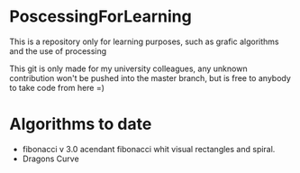 # PoscessingForLearning
This is a repository only for learning purposes, such as grafic algorithms and the use of processing

This git is only made for my university colleagues, any unknown contribution won't be pushed into the master branch, but is free to anybody to take code from here =)

<h1> Algorithms to date</h1>

 - fibonacci v 3.0 
 	acendant fibonacci whit visual rectangles and spiral.
 - Dragons Curve 
